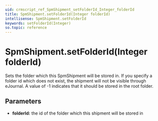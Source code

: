 ```yaml
---
uid: crmscript_ref_SpmShipment_setFolderId_Integer_folderId
title: SpmShipment.setFolderId(Integer folderId)
intellisense: SpmShipment.setFolderId
keywords: setFolderId(Integer)
so.topic: reference
---
```


# SpmShipment.setFolderId(Integer folderId)

Sets the folder which this SpmShipment will be stored in. If you specify a
folder id which does not exist, the shipment will not be visible through eJournal.
A value of -1 indicates that it should be stored in the root folder.

## Parameters

* **folderId:** the id of the folder which this shipment will be stored in

